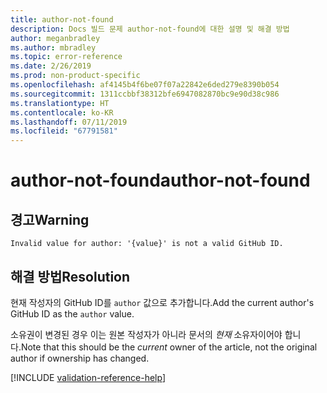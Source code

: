 ```yaml
---
title: author-not-found
description: Docs 빌드 문제 author-not-found에 대한 설명 및 해결 방법
author: meganbradley
ms.author: mbradley
ms.topic: error-reference
ms.date: 2/26/2019
ms.prod: non-product-specific
ms.openlocfilehash: af4145b4f6be07f07a22842e6ded279e8390b054
ms.sourcegitcommit: 1311ccbbf38312bfe6947082870bc9e90d38c986
ms.translationtype: HT
ms.contentlocale: ko-KR
ms.lasthandoff: 07/11/2019
ms.locfileid: "67791581"
---
```

# <a name="author-not-found"></a><span data-ttu-id="3b75a-103">author-not-found</span><span class="sxs-lookup"><span data-stu-id="3b75a-103">author-not-found</span></span>

## <a name="warning"></a><span data-ttu-id="3b75a-104">경고</span><span class="sxs-lookup"><span data-stu-id="3b75a-104">Warning</span></span>

`Invalid value for author: '{value}' is not a valid GitHub ID.`

## <a name="resolution"></a><span data-ttu-id="3b75a-105">해결 방법</span><span class="sxs-lookup"><span data-stu-id="3b75a-105">Resolution</span></span>

<span data-ttu-id="3b75a-106">현재 작성자의 GitHub ID를 `author` 값으로 추가합니다.</span><span class="sxs-lookup"><span data-stu-id="3b75a-106">Add the current author's GitHub ID as the `author` value.</span></span>

<span data-ttu-id="3b75a-107">소유권이 변경된 경우 이는 원본 작성자가 아니라 문서의 *현재* 소유자이어야 합니다.</span><span class="sxs-lookup"><span data-stu-id="3b75a-107">Note that this should be the *current* owner of the article, not the original author if ownership has changed.</span></span>

<!--make sure to add this file to your includes folder and verify the path-->
[!INCLUDE [validation-reference-help](includes/validation-reference-help.md)]
